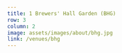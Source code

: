 ```yaml
---
title: 1 Brewers' Hall Garden (BHG)
row: 3
column: 2
image: assets/images/about/bhg.jpg
link: /venues/bhg
---
```


